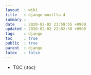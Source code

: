 ```yaml
---
layout  : wiki
title   : django-mozilla-4 
summary : 
date    : 2020-02-02 21:59:55 +0900
updated : 2020-02-02 22:02:38 +0900
tags    : django
toc     : true
public  : true
parent  : django
latex   : false
---
```

* TOC
{:toc}

# 
